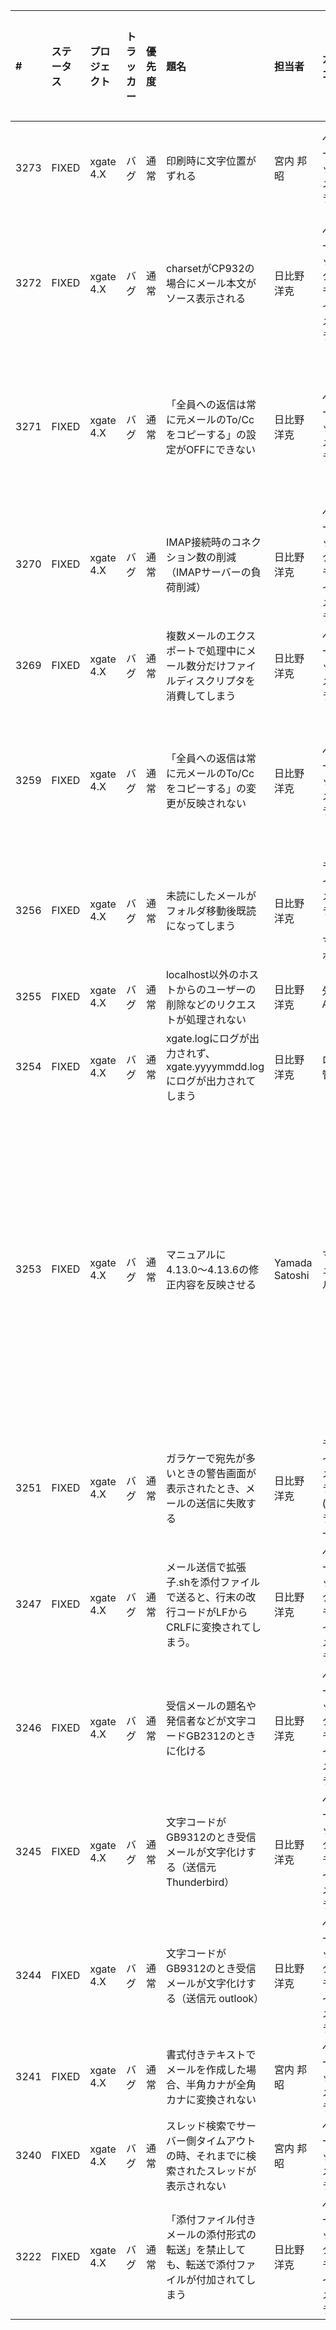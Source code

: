 |#|ステータス|プロジェクト|トラッカー|優先度|題名|担当者|カテゴリ|対象バージョン|作成者|開始日|期日|進捗 %|予定工数|親チケット|作成日|更新日|ブラウザ|発生するバージョン V4.1|受信プロトコル|外部非公開|説明|
|:--|:--|:--|:--|:--|:--|:--|:--|:--|:--|:--|:--|:--|:--|:--|:--|:--|:--|:--|:--|:--|:--|
|3273|FIXED|xgate 4.X|バグ|通常|印刷時に文字位置がずれる|宮内 邦昭|ベーシックメーラー|v4.13.7|宮内 邦昭|2017/08/22||0|||2017/08/22 12:09|2017/08/22 12:12||v4.13.0||いいえ|空白スペースで桁合わせをした一覧表などの内容を持つテキストメールを印刷すると、桁位置が合わない行がある。<br>メインウィンドウでのメール内容の表示で問題ないが、印刷ウィンドウ上での表示ではずれて表示されている。|
|3272|FIXED|xgate 4.X|バグ|通常|charsetがCP932の場合にメール本文がソース表示される|日比野 洋克|ベーシック・モバイルメーラー|v4.13.7|Oshiki Kenuchi|2017/08/18||0|||2017/08/18 10:05|2017/08/21 11:11||v4.13.0||いいえ|charsetがCP932の場合にメール本文がソース表示される<br>(HTMLメール、テキストメール両方)<br>エンコード種類を日本語（Shift_JIS）変更すると正しく表示される<br><br>ブロードバンドセキュリティ浦野様からの指摘<br>org#20170817108607 — webメールにてメール内容がソースで表示される<br>|
|3271|FIXED|xgate 4.X|バグ|通常|「全員への返信は常に元メールのTo/Ccをコピーする」の設定がOFFにできない|日比野 洋克|ベーシックメーラー|v4.13.7|日比野 洋克|2017/08/16||0|||2017/08/16 04:15|2017/08/16 04:19||v4.13.0||いいえ|設定→<br>基本設定→<br>メール作成タブ→<br>全員への返信は常に元メールのTo/Ccをコピーするのチェックを外す→<br>OK→<br>ログアウト<br>と進み、<br>再度ログイン後、同じ画面を確認するとチェックが入っております。<br>|
|3270|FIXED|xgate 4.X|バグ|通常|IMAP接続時のコネクション数の削減（IMAPサーバーの負荷削減）|日比野 洋克|ベーシック・モバイルメーラー|v4.13.7|日比野 洋克|2017/07/20||0|||2017/07/20 13:18|2017/07/20 13:18||v4.13.0||いいえ|使用しているIMAPのコネクション数を削減した。<br>・同一スレッド内でFolder objectを使いまわす<br>・closeコマンドをできるだけ出さないようにして、Folder objectを使いまわす機会を増やす。<br>|
|3269|FIXED|xgate 4.X|バグ|通常|複数メールのエクスポートで処理中にメール数分だけファイルディスクリプタを消費してしまう|日比野 洋克|ベーシックメーラー|v4.13.7|日比野 洋克|2017/07/19||0|||2017/07/19 12:32|2017/07/19 12:32||v4.5.0||いいえ|1メール処理毎にcloseしていたつもりだったが、実装では全く効果がなかった。<br>|
|3259|FIXED|xgate 4.X|バグ|通常|「全員への返信は常に元メールのTo/Ccをコピーする」の変更が反映されない|日比野 洋克|ベーシックメーラー|v4.13.7|Oshiki Kenuchi|2017/05/29||0|||2017/05/29 14:20|2017/06/02 10:58||v4.13.0||いいえ|設定→<br>基本設定→<br>メール作成タブ→<br>全員への返信は常に元メールのTo/Ccをコピーするのチェックを外す→<br>OK→<br>ログアウト<br>と進み、<br>再度ログイン後、同じ画面を確認するとチェックが入っている。|
|3256|FIXED|xgate 4.X|バグ|通常|未読にしたメールがフォルダ移動後既読になってしまう|日比野 洋克|モバイルメーラー（スマホ）|v4.13.7|Oshiki Kenuchi|2017/05/25||0|||2017/05/25 09:59|2017/06/02 11:00|android|v4.13.0||いいえ|モバイルメーラー(スマートフォン)にて、特定のメールデータを選択した状態で「未読にする」ボタンを押す。<br>一覧画面に戻ると未読になっているが、そこから他のフォルダに移動すると既読に戻ってしまう。<br>|
|3255|FIXED|xgate 4.X|バグ|通常|localhost以外のホストからのユーザーの削除などのリクエストが処理されない|日比野 洋克|外部API|v4.13.7|日比野 洋克|2017/05/22||0|||2017/05/22 12:00|2017/05/22 12:02||v4.5.0||いいえ|デフォルトではlocalhostからのリクエストなので問題ないが、バーチャルホストなどで運用したときに、ホストを変更すると、リクエストが拒否されて動作しない。<br>|
|3254|FIXED|xgate 4.X|バグ|通常|xgate.logにログが出力されず、xgate.yyyymmdd.logにログが出力されてしまう|日比野 洋克|ログ管理|v4.13.7|日比野 洋克|2017/04/20||0|||2017/04/20 11:46|2017/06/19 09:33||v4.13.0||いいえ|logback.xmlの設定が不足していて、<br>xgate.yyyymmdd.logにしかログが出力されていなかった。<br>|
|3253|FIXED|xgate 4.X|バグ|通常|マニュアルに4.13.0〜4.13.6の修正内容を反映させる|Yamada Satoshi|マニュアル|v4.13.7|Yamada Satoshi|2017/04/20||0|||2017/04/20 10:18|2017/06/20 12:33||v4.13.0||いいえ|マニュアル(※)に4.13.0〜4.13.6の修正内容を反映させる。<br>※モバイル・スマホ除く<br><br>確認対象：<br>・カテゴリ：ベーシックメーラー、ベーシック・モバイルメーラー、<br>　　　　　　グループ管理、システム管理、全体運用管理<br>・対象バージョン：4.13.0〜4.13.6<br>　計99チケット（このうち反映されていないものを洗い出す）<br><br>修正対象：(4.13.X 版)<br>1.ユーザーズマニュアルベーシックメーラー編<br>2.システム管理者マニュアル<br>3.全体運用マニュアル<br>4.グループ管理者マニュアル<br>5.インストールマニュアル<br>6.LDAP連携設定マニュアル<br>7.共有アカウント設定マニュアル<br>8.xgate4制限事項<br>|
|3251|FIXED|xgate 4.X|バグ|通常|ガラケーで宛先が多いときの警告画面が表示されたとき、メールの送信に失敗する|日比野 洋克|モバイルメーラー(ガラケー)|v4.13.7|日比野 洋克|2017/04/14||0|||2017/04/14 12:27|2017/04/14 12:27||v4.13.0||いいえ|ガラケー用のjsp内のformパラメータが不足していた<br>|
|3247|FIXED|xgate 4.X|バグ|通常|メール送信で拡張子.shを添付ファイルで送ると、行末の改行コードがLFからCRLFに変換されてしまう。|日比野 洋克|ベーシック・モバイルメーラー|v4.13.7|Oshiki Kenuchi|2017/04/10||0|||2017/04/10 09:57|2017/04/13 09:59||v4.13.0||いいえ|拡張子が.shの添付ファイルは、改行コードがLFの場合、CRLFに変換されてしまう。<br>拡張子が.shはテキスト形式と解釈してしまい、base64でエンコードしないため。<br>|
|3246|FIXED|xgate 4.X|バグ|通常|受信メールの題名や発信者などが文字コードGB2312のときに化ける|日比野 洋克|ベーシック・モバイルメーラー|v4.13.7|日比野 洋克|2017/04/04||0|||2017/04/04 10:48|2017/04/04 11:06||v4.13.0||いいえ|GB2312といいつつ、上位互換のgb18030で送ってくるため。<br>|
|3245|FIXED|xgate 4.X|バグ|通常|文字コードがGB9312のとき受信メールが文字化けする（送信元 Thunderbird）|日比野 洋克|ベーシック・モバイルメーラー|v4.13.7|日比野 洋克|2017/03/24||0|||2017/03/24 14:40|2017/04/04 10:47||v4.13.0||いいえ|添付メールのように発生。<br><br>http://d.hatena.ne.jp/mizuno_takaaki/20080203<br>http://carz.air-nifty.com/sowhat/2011/12/gb2312-976b.html<br><br>によると、GB9312といいながら、上位互換の文字コード（GBK）で送っているらしい。<br>|
|3244|FIXED|xgate 4.X|バグ|通常|文字コードがGB9312のとき受信メールが文字化けする（送信元 outlook）|日比野 洋克|ベーシック・モバイルメーラー|v4.13.7|日比野 洋克|2017/03/24||0|||2017/03/24 09:47|2017/04/04 10:47||v4.13.0||いいえ|添付メールのように発生。<br><br>http://d.hatena.ne.jp/mizuno_takaaki/20080203<br>http://carz.air-nifty.com/sowhat/2011/12/gb2312-976b.html<br><br>によると、GB9312といいながら、上位互換の文字コード（GBK）で送っているらしい。<br>|
|3241|FIXED|xgate 4.X|バグ|通常|書式付きテキストでメールを作成した場合、半角カナが全角カナに変換されない|宮内 邦昭|ベーシックメーラー|v4.13.7|宮内 邦昭|2017/03/08||0|||2017/03/08 16:04|2017/03/09 08:07||v4.13.0||いいえ|書式付きテキストでメールを作成した場合、半角カナが全角カナに変換されない。<br>書式なしテキストの場合には半角カナから全角カナへの変換はおこなわれる。|
|3240|FIXED|xgate 4.X|バグ|通常|スレッド検索でサーバー側タイムアウトの時、それまでに検索されたスレッドが表示されない|宮内 邦昭|ベーシックメーラー|v4.13.7|宮内 邦昭|2017/03/08||0|||2017/03/08 16:02|2017/03/08 16:03||v4.13.3||いいえ|スレッド検索でサーバー側タイムアウトの時、それまでに検索されたスレッドは検索結果として返されるのに表示がおこなわれない|
|3222|FIXED|xgate 4.X|バグ|通常|「添付ファイル付きメールの添付形式の転送」を禁止しても、転送で添付ファイルが付加されてしまう|日比野 洋克|ベーシック・モバイルメーラー|v4.13.7|日比野 洋克|2016/07/13||0|||2016/07/13 08:24|2017/03/08 13:42||v4.13.0||いいえ|自動下書き保存の実装時の対応漏れ。<br>|
